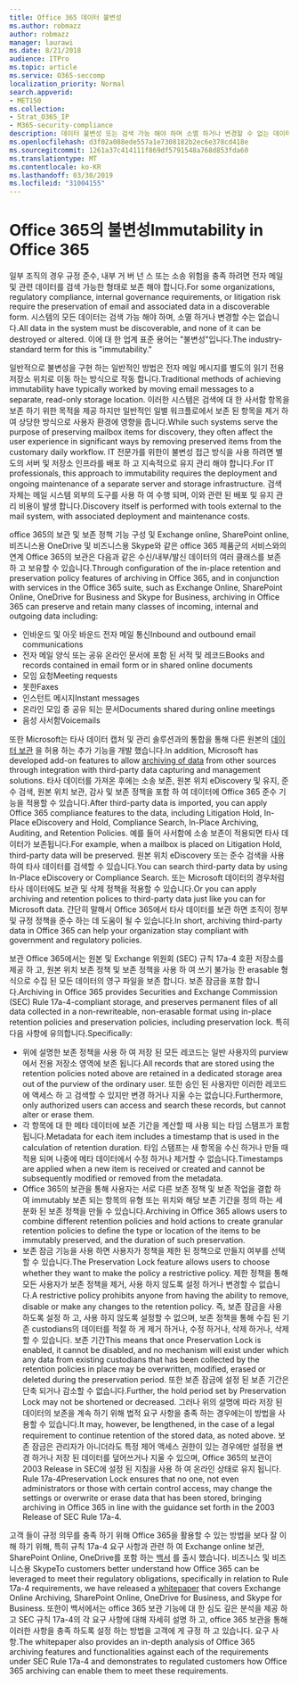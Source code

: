 ```yaml
---
title: Office 365 데이터 불변성
ms.author: robmazz
author: robmazz
manager: laurawi
ms.date: 8/21/2018
audience: ITPro
ms.topic: article
ms.service: O365-seccomp
localization_priority: Normal
search.appverid:
- MET150
ms.collection:
- Strat_O365_IP
- M365-security-compliance
description: 데이터 불변성 또는 검색 가능 해야 하며 소멸 하거나 변경할 수 없는 데이터를 정의 하 고 설명 합니다.
ms.openlocfilehash: d3f02a088ede557a1e7308182b2ec6e378cd418e
ms.sourcegitcommit: 1261a37c414111f869df5791548a768d853fda60
ms.translationtype: MT
ms.contentlocale: ko-KR
ms.lasthandoff: 03/30/2019
ms.locfileid: "31004155"
---
```

# <a name="immutability-in-office-365"></a><span data-ttu-id="1deeb-103">Office 365의 불변성</span><span class="sxs-lookup"><span data-stu-id="1deeb-103">Immutability in Office 365</span></span>
<span data-ttu-id="1deeb-104">일부 조직의 경우 규정 준수, 내부 거 버 넌 스 또는 소송 위험을 충족 하려면 전자 메일 및 관련 데이터를 검색 가능한 형태로 보존 해야 합니다.</span><span class="sxs-lookup"><span data-stu-id="1deeb-104">For some organizations, regulatory compliance, internal governance requirements, or litigation risk require the preservation of email and associated data in a discoverable form.</span></span> <span data-ttu-id="1deeb-105">시스템의 모든 데이터는 검색 가능 해야 하며, 소멸 하거나 변경할 수는 없습니다.</span><span class="sxs-lookup"><span data-stu-id="1deeb-105">All data in the system must be discoverable, and none of it can be destroyed or altered.</span></span> <span data-ttu-id="1deeb-106">이에 대 한 업계 표준 용어는 "불변성"입니다.</span><span class="sxs-lookup"><span data-stu-id="1deeb-106">The industry-standard term for this is "immutability."</span></span> 

<span data-ttu-id="1deeb-107">일반적으로 불변성을 구현 하는 일반적인 방법은 전자 메일 메시지를 별도의 읽기 전용 저장소 위치로 이동 하는 방식으로 작동 합니다.</span><span class="sxs-lookup"><span data-stu-id="1deeb-107">Traditional methods of achieving immutability have typically worked by moving email messages to a separate, read-only storage location.</span></span> <span data-ttu-id="1deeb-108">이러한 시스템은 검색에 대 한 사서함 항목을 보존 하기 위한 목적을 제공 하지만 일반적인 일별 워크플로에서 보존 된 항목을 제거 하 여 상당한 방식으로 사용자 환경에 영향을 줍니다.</span><span class="sxs-lookup"><span data-stu-id="1deeb-108">While such systems serve the purpose of preserving mailbox items for discovery, they often affect the user experience in significant ways by removing preserved items from the customary daily workflow.</span></span> <span data-ttu-id="1deeb-109">IT 전문가를 위한이 불변성 접근 방식을 사용 하려면 별도의 서버 및 저장소 인프라를 배포 하 고 지속적으로 유지 관리 해야 합니다.</span><span class="sxs-lookup"><span data-stu-id="1deeb-109">For IT professionals, this approach to immutability requires the deployment and ongoing maintenance of a separate server and storage infrastructure.</span></span> <span data-ttu-id="1deeb-110">검색 자체는 메일 시스템 외부의 도구를 사용 하 여 수행 되며, 이와 관련 된 배포 및 유지 관리 비용이 발생 합니다.</span><span class="sxs-lookup"><span data-stu-id="1deeb-110">Discovery itself is performed with tools external to the mail system, with associated deployment and maintenance costs.</span></span>

<span data-ttu-id="1deeb-111">office 365의 보관 및 보존 정책 기능 구성 및 Exchange online, SharePoint online, 비즈니스용 OneDrive 및 비즈니스용 Skype와 같은 office 365 제품군의 서비스와의 연계 Office 365의 보관은 다음과 같은 수신/내부/발신 데이터의 여러 클래스를 보존 하 고 보유할 수 있습니다.</span><span class="sxs-lookup"><span data-stu-id="1deeb-111">Through configuration of the in-place retention and preservation policy features of archiving in Office 365, and in conjunction with services in the Office 365 suite, such as Exchange Online, SharePoint Online, OneDrive for Business and Skype for Business, archiving in Office 365 can preserve and retain many classes of incoming, internal and outgoing data including:</span></span>
- <span data-ttu-id="1deeb-112">인바운드 및 아웃 바운드 전자 메일 통신</span><span class="sxs-lookup"><span data-stu-id="1deeb-112">Inbound and outbound email communications</span></span>
- <span data-ttu-id="1deeb-113">전자 메일 양식 또는 공유 온라인 문서에 포함 된 서적 및 레코드</span><span class="sxs-lookup"><span data-stu-id="1deeb-113">Books and records contained in email form or in shared online documents</span></span>
- <span data-ttu-id="1deeb-114">모임 요청</span><span class="sxs-lookup"><span data-stu-id="1deeb-114">Meeting requests</span></span>
- <span data-ttu-id="1deeb-115">못한</span><span class="sxs-lookup"><span data-stu-id="1deeb-115">Faxes</span></span>
- <span data-ttu-id="1deeb-116">인스턴트 메시지</span><span class="sxs-lookup"><span data-stu-id="1deeb-116">Instant messages</span></span>
- <span data-ttu-id="1deeb-117">온라인 모임 중 공유 되는 문서</span><span class="sxs-lookup"><span data-stu-id="1deeb-117">Documents shared during online meetings</span></span>
- <span data-ttu-id="1deeb-118">음성 사서함</span><span class="sxs-lookup"><span data-stu-id="1deeb-118">Voicemails</span></span>

<span data-ttu-id="1deeb-119">또한 Microsoft는 타사 데이터 캡처 및 관리 솔루션과의 통합을 통해 다른 원본의 [데이터 보관](https://support.office.com/article/Archiving-third-party-data-in-Office-365-0ce338d5-3666-4a18-86ab-c6910ff408cc) 을 허용 하는 추가 기능을 개발 했습니다.</span><span class="sxs-lookup"><span data-stu-id="1deeb-119">In addition, Microsoft has developed add-on features to allow [archiving of data](https://support.office.com/article/Archiving-third-party-data-in-Office-365-0ce338d5-3666-4a18-86ab-c6910ff408cc) from other sources through integration with third-party data capturing and management solutions.</span></span> <span data-ttu-id="1deeb-120">타사 데이터를 가져온 후에는 소송 보존, 원본 위치 eDiscovery 및 유지, 준수 검색, 원본 위치 보관, 감사 및 보존 정책을 포함 하 여 데이터에 Office 365 준수 기능을 적용할 수 있습니다.</span><span class="sxs-lookup"><span data-stu-id="1deeb-120">After third-party data is imported, you can apply Office 365 compliance features to the data, including Litigation Hold, In-Place eDiscovery and Hold, Compliance Search, In-Place Archiving, Auditing, and Retention Policies.</span></span> <span data-ttu-id="1deeb-121">예를 들어 사서함에 소송 보존이 적용되면 타사 데이터가 보존됩니다.</span><span class="sxs-lookup"><span data-stu-id="1deeb-121">For example, when a mailbox is placed on Litigation Hold, third-party data will be preserved.</span></span> <span data-ttu-id="1deeb-122">원본 위치 eDiscovery 또는 준수 검색을 사용하여 타사 데이터를 검색할 수 있습니다.</span><span class="sxs-lookup"><span data-stu-id="1deeb-122">You can search third-party data by using In-Place eDiscovery or Compliance Search.</span></span> <span data-ttu-id="1deeb-123">또는 Microsoft 데이터의 경우처럼 타사 데이터에도 보관 및 삭제 정책을 적용할 수 있습니다.</span><span class="sxs-lookup"><span data-stu-id="1deeb-123">Or you can apply archiving and retention polices to third-party data just like you can for Microsoft data.</span></span> <span data-ttu-id="1deeb-124">간단히 말해서 Office 365에서 타사 데이터를 보관 하면 조직이 정부 및 규정 정책을 준수 하는 데 도움이 될 수 있습니다.</span><span class="sxs-lookup"><span data-stu-id="1deeb-124">In short, archiving third-party data in Office 365 can help your organization stay compliant with government and regulatory policies.</span></span>

<span data-ttu-id="1deeb-125">보관 Office 365에서는 원본 및 Exchange 위원회 (SEC) 규칙 17a-4 호환 저장소를 제공 하 고, 원본 위치 보존 정책 및 보존 정책을 사용 하 여 쓰기 불가능 한 erasable 형식으로 수집 된 모든 데이터의 영구 파일을 보존 합니다. 보존 잠금을 포함 합니다.</span><span class="sxs-lookup"><span data-stu-id="1deeb-125">Archiving in Office 365 provides Securities and Exchange Commission (SEC) Rule 17a-4-compliant storage, and preserves permanent files of all data collected in a non-rewriteable, non-erasable format using in-place retention policies and preservation policies, including preservation lock.</span></span> <span data-ttu-id="1deeb-126">특히 다음 사항에 유의합니다.</span><span class="sxs-lookup"><span data-stu-id="1deeb-126">Specifically:</span></span>
- <span data-ttu-id="1deeb-127">위에 설명한 보존 정책을 사용 하 여 저장 된 모든 레코드는 일반 사용자의 purview에서 전용 저장소 영역에 보존 됩니다.</span><span class="sxs-lookup"><span data-stu-id="1deeb-127">All records that are stored using the retention policies noted above are retained in a dedicated storage area out of the purview of the ordinary user.</span></span> <span data-ttu-id="1deeb-128">또한 승인 된 사용자만 이러한 레코드에 액세스 하 고 검색할 수 있지만 변경 하거나 지울 수는 없습니다.</span><span class="sxs-lookup"><span data-stu-id="1deeb-128">Furthermore, only authorized users can access and search these records, but cannot alter or erase them.</span></span>
- <span data-ttu-id="1deeb-129">각 항목에 대 한 메타 데이터에 보존 기간을 계산할 때 사용 되는 타임 스탬프가 포함 됩니다.</span><span class="sxs-lookup"><span data-stu-id="1deeb-129">Metadata for each item includes a timestamp that is used in the calculation of retention duration.</span></span> <span data-ttu-id="1deeb-130">타임 스탬프는 새 항목을 수신 하거나 만들 때 적용 되며 나중에 메타 데이터에서 수정 하거나 제거할 수 없습니다.</span><span class="sxs-lookup"><span data-stu-id="1deeb-130">Timestamps are applied when a new item is received or created and cannot be subsequently modified or removed from the metadata.</span></span>
- <span data-ttu-id="1deeb-131">Office 365의 보관을 통해 사용자는 서로 다른 보존 정책 및 보존 작업을 결합 하 여 immutably 보존 되는 항목의 유형 또는 위치와 해당 보존 기간을 정의 하는 세분화 된 보존 정책을 만들 수 있습니다.</span><span class="sxs-lookup"><span data-stu-id="1deeb-131">Archiving in Office 365 allows users to combine different retention policies and hold actions to create granular retention policies to define the type or location of the items to be immutably preserved, and the duration of such preservation.</span></span>
- <span data-ttu-id="1deeb-132">보존 잠금 기능을 사용 하면 사용자가 정책을 제한 된 정책으로 만들지 여부를 선택할 수 있습니다.</span><span class="sxs-lookup"><span data-stu-id="1deeb-132">The Preservation Lock feature allows users to choose whether they want to make the policy a restrictive policy.</span></span> <span data-ttu-id="1deeb-133">제한 정책을 통해 모든 사용자가 보존 정책을 제거, 사용 하지 않도록 설정 하거나 변경할 수 없습니다.</span><span class="sxs-lookup"><span data-stu-id="1deeb-133">A restrictive policy prohibits anyone from having the ability to remove, disable or make any changes to the retention policy.</span></span> <span data-ttu-id="1deeb-134">즉, 보존 잠금을 사용 하도록 설정 하 고, 사용 하지 않도록 설정할 수 없으며, 보존 정책을 통해 수집 된 기존 custodians의 데이터를 적절 하 게 제거 하거나, 수정 하거나, 삭제 하거나, 삭제할 수 있습니다. 보존 기간</span><span class="sxs-lookup"><span data-stu-id="1deeb-134">This means that once Preservation Lock is enabled, it cannot be disabled, and no mechanism will exist under which any data from existing custodians that has been collected by the retention policies in place may be overwritten, modified, erased or deleted during the preservation period.</span></span> <span data-ttu-id="1deeb-135">또한 보존 잠금에 설정 된 보존 기간은 단축 되거나 감소할 수 없습니다.</span><span class="sxs-lookup"><span data-stu-id="1deeb-135">Further, the hold period set by Preservation Lock may not be shortened or decreased.</span></span> <span data-ttu-id="1deeb-136">그러나 위의 설명에 따라 저장 된 데이터의 보존을 계속 하기 위해 법적 요구 사항을 충족 하는 경우에는이 방법을 사용할 수 있습니다.</span><span class="sxs-lookup"><span data-stu-id="1deeb-136">It may, however, be lengthened, in the case of a legal requirement to continue retention of the stored data, as noted above.</span></span> <span data-ttu-id="1deeb-137">보존 잠금은 관리자가 아니더라도 특정 제어 액세스 권한이 있는 경우에만 설정을 변경 하거나 저장 된 데이터를 덮어쓰거나 지울 수 있으며, Office 365의 보관이 2003 Release in SEC에 설정 된 지침을 사용 하 여 온라인 상태로 유지 됩니다. Rule 17a-4</span><span class="sxs-lookup"><span data-stu-id="1deeb-137">Preservation Lock ensures that no one, not even administrators or those with certain control access, may change the settings or overwrite or erase data that has been stored, bringing archiving in Office 365 in line with the guidance set forth in the 2003 Release of SEC Rule 17a-4.</span></span>

<span data-ttu-id="1deeb-138">고객 들이 규정 의무를 충족 하기 위해 Office 365을 활용할 수 있는 방법을 보다 잘 이해 하기 위해, 특히 규칙 17a-4 요구 사항과 관련 하 여 Exchange online 보관, SharePoint Online, OneDrive를 포함 하는 [백서](https://go.microsoft.com/fwlink/?linkid=830440) 를 출시 했습니다. 비즈니스 및 비즈니스용 Skype</span><span class="sxs-lookup"><span data-stu-id="1deeb-138">To customers better understand how Office 365 can be leveraged to meet their regulatory obligations, specifically in relation to Rule 17a-4 requirements, we have released a [whitepaper](https://go.microsoft.com/fwlink/?linkid=830440) that covers Exchange Online Archiving, SharePoint Online, OneDrive for Business, and Skype for Business.</span></span> <span data-ttu-id="1deeb-139">또한이 백서에서는 office 365 보관 기능에 대 한 심도 깊은 분석을 제공 하 고 SEC 규칙 17a-4의 각 요구 사항에 대해 자세히 설명 하 고, office 365 보관을 통해 이러한 사항을 충족 하도록 설정 하는 방법을 고객에 게 규정 하 고 있습니다. 요구 사항.</span><span class="sxs-lookup"><span data-stu-id="1deeb-139">The whitepaper also provides an in-depth analysis of Office 365 archiving features and functionalities against each of the requirements under SEC Rule 17a-4 and demonstrates to regulated customers how Office 365 archiving can enable them to meet these requirements.</span></span>